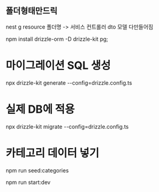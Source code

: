 ## 폴더형태만드릭

 nest g resource 폴더명 -> 서비스 컨트롤러 dto 모델 다만들어짐 

npm install drizzle-orm -D drizzle-kit pg;


# 마이그레이션 SQL 생성
npx drizzle-kit generate --config=drizzle.config.ts

# 실제 DB에 적용
npx drizzle-kit migrate --config=drizzle.config.ts

# 카테고리 데이터 넣기
npm run seed:categories  

npm run start:dev